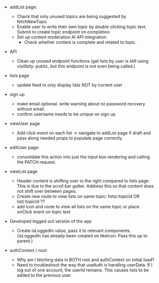 
- addList page:
    - Check that only unused topics are being suggested by fetchNewTopic
    - Enable user to write their own topic by double clicking topic text. Submit to create topic endpoint on completion
    - Set up content moderation AI API integration.
        - Check whether content is complete and related to topic. 

- API
    - Clean up unused endpoint functions (get lists by user is still using visilibity: public, but this endpoint is not even being called.)

- lists page
    - update feed to only display lists NOT by current user

- sign up
    - make email optional. write warning about no password recovery without email.
    - confirm username needs to be unique on sign up

- viewUser page
    - Add click event on each list -> navigate to addList page if draft and pass along needed props to populate page correctly.

- editUser page:
    - consolidate this action into just the input box rendering and calling the PATCH request. 

- viewList page
    - Header content is shifting over to the right compared to lists page. This is due to the scroll bar gutter. Address this so that content does not shift over between pages.
    - Create new route to view lists on same topic: lists/:topicId OR list/:topicId ??
    - add icon and route to view all lists on the same topic or place onClick event on topic text


- Developed logged out version of the app
    - Create isLoggedIn value, pass it to relevant components. (isLoggedIn has already been created on likeIcon. Pass this up to parent.)


- authContext / root:
    - Why am I fetching data in BOTH root and authContext on initial load?
    - Need to troubleshoot the way that useAuth is handling userData. 
        If I log out of one account, the userId remains. This causes lists to be added to the previous user. 



